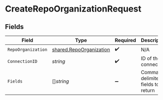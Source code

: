 # CreateRepoOrganizationRequest


## Fields

| Field                                                                     | Type                                                                      | Required                                                                  | Description                                                               |
| ------------------------------------------------------------------------- | ------------------------------------------------------------------------- | ------------------------------------------------------------------------- | ------------------------------------------------------------------------- |
| `RepoOrganization`                                                        | [shared.RepoOrganization](../../../pkg/models/shared/repoorganization.md) | :heavy_check_mark:                                                        | N/A                                                                       |
| `ConnectionID`                                                            | *string*                                                                  | :heavy_check_mark:                                                        | ID of the connection                                                      |
| `Fields`                                                                  | []*string*                                                                | :heavy_minus_sign:                                                        | Comma-delimited fields to return                                          |